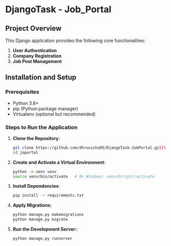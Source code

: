 # DjangoTask - Job_Portal

## Project Overview
This Django application provides the following core functionalities:

1. **User Authentication**
2. **Company Registration**
3. **Job Post Management**

## Installation and Setup

### Prerequisites
- Python 3.8+
- pip (Python package manager)
- Virtualenv (optional but recommended)

### Steps to Run the Application

1. **Clone the Repository**:
   ```bash
   git clone https://github.com/dhruvisha95/DjangoTask-JobPortal.git)\
   cd joportal

2. **Create and Activate a Virtual Environment**:
   ```bash
   python -m venv venv
   source venv/bin/activate   # On Windows: venv\Scripts\activate

3. **Install Dependencies**:
   ```bash
   pip install -r requirements.txt

4. **Apply Migrations**:
   ```bash
   python manage.py makemigrations
   python manage.py migrate

5. **Run the Development Server:**:
   ```bash
   python manage.py runserver


